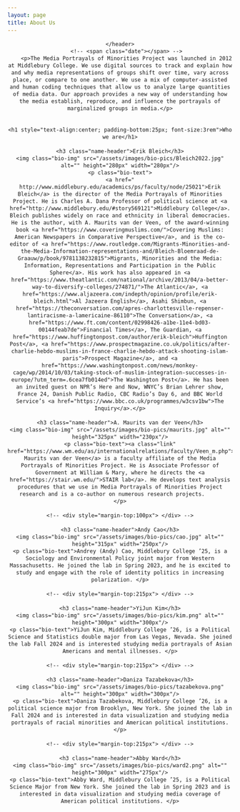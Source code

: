 ```yaml
---
layout: page
title: About Us
---
```

<!-- Global site tag (gtag.js) - Google Analytics -->
<script async src="https://www.googletagmanager.com/gtag/js?id=UA-146764207-1"></script>
<script>
  window.dataLayer = window.dataLayer || [];
  function gtag(){dataLayer.push(arguments);}
  gtag('js', new Date());

  gtag('config', 'UA-146764207-1');
</script>


<!-- Post -->
<section class="post">
    <header class="major">

    </header>
        <!-- <span class="date"></span> -->
        <p>The Media Portrayals of Minorities Project was launched in 2012 at Middlebury College. We use digital sources to track and explain how and why media representations of groups shift over time, vary across place, or compare to one another. We use a mix of computer-assisted and human coding techniques that allow us to analyze large quantities of media data. Our approach provides a new way of understanding how the media establish, reproduce, and influence the portrayals of marginalized groups in media.</p>


    <h1 style="text-align:center; padding-bottom:25px; font-size:3rem">Who we are</h1>

    <h3 class="name-header">Erik Bleich</h3>
    <img class="bio-img" src="/assets/images/bio-pics/Bleich2022.jpg" alt="" height="280px" width="280px"/>
    <p class="bio-text">
    <a href=" http://www.middlebury.edu/academics/ps/faculty/node/25021">Erik Bleich</a> is the director of the Media Portrayals of Minorities Project. He is Charles A. Dana Professor of political science at <a href="http://www.middlebury.edu/#story569121">Middlebury College</a>. Bleich publishes widely on race and ethnicity in liberal democracies. He is the author, with A. Maurits van der Veen, of the award-winning book <a href="https://www.coveringmuslims.com/">Covering Muslims: American Newspapers in Comparative Perspective</a>, and is the co-editor of <a href="https://www.routledge.com/Migrants-Minorities-and-the-Media-Information-representations-and/Bleich-Bloemraad-de-Graauw/p/book/9781138232815">Migrants, Minorities and the Media: Information, Representations and Participation in the Public Sphere</a>. His work has also appeared in <a href="https://www.theatlantic.com/national/archive/2013/04/a-better-way-to-diversify-colleges/274871/">The Atlantic</a>, <a href="https://www.aljazeera.com/indepth/opinion/profile/erik-bleich.html">Al Jazeera English</a>, Asahi Shimbun, <a href="https://theconversation.com/apres-charlottesville-repenser-lantiracisme-a-lamericaine-86110">The Conversation</a>, <a href="https://www.ft.com/content/02998426-a1be-11e4-bd03-00144feab7de">Financial Times</a>, The Guardian, <a href="https://www.huffingtonpost.com/author/erik-bleich">Huffington Post</a>, <a href="https://www.prospectmagazine.co.uk/politics/after-charlie-hebdo-muslims-in-france-charlie-hebdo-attack-shooting-islam-paris">Prospect Magazine</a>, and <a href="https://www.washingtonpost.com/news/monkey-cage/wp/2014/10/03/taking-stock-of-muslim-integration-successes-in-europe/?utm_term=.6cea7fb014ed">The Washington Post</a>. He has been an invited guest on NPR’s Here and Now, WNYC’s Brian Lehrer show, France 24, Danish Public Radio, CBC Radio’s Day 6, and BBC World Service’s <a href="https://www.bbc.co.uk/programmes/w3csv1bw">The Inquiry</a>.</p>

    <h3 class="name-header">A. Maurits van der Veen</h3>
    <img class="bio-img" src="/assets/images/bio-pics/maurits.jpg" alt="" height="325px" width="230px"/>
    <p class="bio-text"><a class="link" href="https://www.wm.edu/as/internationalrelations/faculty/Veen_m.php">A. Maurits van der Veen</a> is a faculty affiliate of the Media Portrayals of Minorities Project. He is Associate Professor of Government at William & Mary, where he directs the <a href="https://stair.wm.edu/">STAIR lab</a>. He develops text analysis procedures that we use in Media Portrayals of Minorities Project research and is a co-author on numerous research projects.     
    </p>

    <!-- <div style="margin-top:100px"> </div> -->

    <h3 class="name-header">Andy Cao</h3>
    <img class="bio-img" src="/assets/images/bio-pics/cao.jpg" alt="" height="315px" width="250px"/>
    <p class="bio-text">Andrey (Andy) Cao, Middlebury College ’25, is a Sociology and Environmental Policy joint major from Western Massachusetts. He joined the lab in Spring 2023, and he is excited to study and engage with the role of identity politics in increasing polarization. </p>

    <!-- <div style="margin-top:215px"> </div> -->

    <h3 class="name-header">YiJun Kim</h3>
    <img class="bio-img" src="/assets/images/bio-pics/kim.png" alt="" height="300px" width="300px"/>
    <p class="bio-text">YiJun Kim, Middlebury College ’26, is a Political Science and Statistics double major from Las Vegas, Nevada. She joined the lab Fall 2024 and is interested studying media portrayals of Asian Americans and mental illnesses. </p>

    <!-- <div style="margin-top:215px"> </div> -->

    <h3 class="name-header">Daniza Tazabekova</h3>
    <img class="bio-img" src="/assets/images/bio-pics/tazabekova.png" alt="" height="300px" width="300px"/>
    <p class="bio-text">Daniza Tazabekova, Middlebury College ’26, is a political science major from Brooklyn, New York. She joined the lab in Fall 2024 and is interested in data visualization and studying media portrayals of racial minorities and American political institutions. </p>

    <!-- <div style="margin-top:215px"> </div> -->

    <h3 class="name-header">Abby Ward</h3>
    <img class="bio-img" src="/assets/images/bio-pics/ward2.png" alt="" height="300px" width="275px"/>
    <p class="bio-text">Abby Ward, Middlebury College ’25, is a Political Science Major from New York. She joined the lab in Spring 2023 and is interested in data visualization and studying media coverage of American political institutions. </p>



</section>
